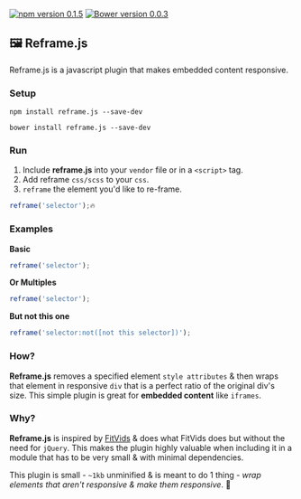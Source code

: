 [![npm version 0.1.5](https://badge.fury.io/js/reframe.js.svg)](https://badge.fury.io/js/reframe.js)
[![Bower version 0.0.3](https://badge.fury.io/bo/reframe.js.svg)](https://badge.fury.io/bo/reframe.js)

## 🖼 Reframe.js

Reframe.js is a javascript plugin that makes embedded content responsive.

### Setup

```terminal
npm install reframe.js --save-dev
```
```terminal
bower install reframe.js --save-dev
```

### Run

1. Include **reframe.js** into your `vendor` file or in a `<script>` tag.
2. Add reframe `css/scss`  to your `css`.
3. `reframe` the element you'd like to re-frame. 

```javascript
reframe('selector');🔥
```

### Examples

**Basic**
```javascript
reframe('selector');
```

**Or Multiples**
```javascript
reframe('selector');
```

**But not this one**
```javascript
reframe('selector:not([not this selector])');
```

### How?

**Reframe.js** removes a specified element `style attributes` & then wraps that element in responsive `div` that is a perfect ratio of the original div's size. This simple plugin is great for **embedded content** like `iframes`.

### Why?

**Reframe.js** is inspired by [FitVids](https://github.com/davatron5000/FitVids.js) & does what FitVids does but without the need for `jQuery`. This makes the plugin highly valuable when including it in a module that has to be very small & with minimal dependencies. 

This plugin is small - `~1kb` unminified & is meant to do 1 thing - _wrap elements that aren't responsive & make them responsive_. 💪

